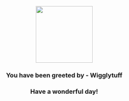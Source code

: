 <p align="center">
    <img src="https://raw.githubusercontent.com/PokeAPI/sprites/master/sprites/pokemon/40.png" width="150" height="150">
</p>
<h3 align="center">You have been greeted by - <b>Wigglytuff</b></h3>
<h3 align="center">Have a wonderful day!</h3>
